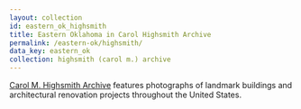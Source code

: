 ```yaml
---
layout: collection
id: eastern_ok_highsmith
title: Eastern Oklahoma in Carol Highsmith Archive
permalink: /eastern-ok/highsmith/
data_key: eastern_ok
collection: highsmith (carol m.) archive
---
```


[Carol M. Highsmith Archive](https://www.loc.gov/collections/carol-m-highsmith/about-this-collection/) features photographs of landmark buildings and architectural renovation projects throughout the United States.